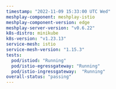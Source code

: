 ```yaml
---
timestamp: "2022-11-09 15:33:00 UTC Wed"
meshplay-component: meshplay-istio
meshplay-component-version: edge
meshplay-server-version: "v0.6.22"
k8s-distro: minikube
k8s-version: "v1.23.13"
service-mesh: istio
service-mesh-version: "1.15.3"
tests:
  pod/istiod: "Running"
  pod/istio-egressgateway: "Running"
  pod/istio-ingressgateway:  "Running"
overall-status: "passing"
---
```

